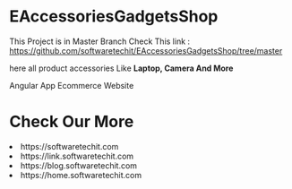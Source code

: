 # EAccessoriesGadgetsShop

This Project is in Master Branch Check This link :
https://github.com/softwaretechit/EAccessoriesGadgetsShop/tree/master


here all product accessories Like <b>Laptop, Camera And More </b>

Angular App Ecommerce Website 

# Check Our More 
<li>https://softwaretechit.com</li>
<li>https://link.softwaretechit.com</li>
<li>https://blog.softwaretechit.com</li>
<li>https://home.softwaretechit.com</li>
